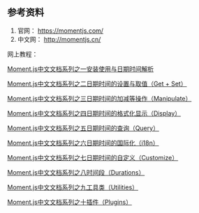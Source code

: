 

## 参考资料

1. 官网： https://momentjs.com/
2. 中文网： http://momentjs.cn/



网上教程：

[Moment.js中文文档系列之一安装使用与日期时间解析](https://itbilu.com/nodejs/npm/VkCir3rge.html)

[Moment.js中文文档系列之二日期时间的设置与取值（Get + Set）](https://itbilu.com/nodejs/npm/Vk3t77Dlx.html)

[Moment.js中文文档系列之三日期时间的加减等操作（Manipulate）](https://itbilu.com/nodejs/npm/EJlmbFhgg.html)

[Moment.js中文文档系列之四日期时间的格式化显示（Display）](https://itbilu.com/nodejs/npm/4kz3tOClx.html)

[Moment.js中文文档系列之五日期时间的查询（Query）](https://itbilu.com/nodejs/npm/Ny2sYBN-e.html)

[Moment.js中文文档系列之六日期时间的国际化（i18n）](https://itbilu.com/nodejs/npm/4k1vtctZl.html)

[Moment.js中文文档系列之七日期时间的自定义（Customize）](https://itbilu.com/nodejs/npm/4Jxk-Ti-l.html)

[Moment.js中文文档系列之八时间段（Durations）](https://itbilu.com/nodejs/npm/4JkB42p-x.html#duration-get)

[Moment.js中文文档系列之九工具类（Utilities）](https://itbilu.com/nodejs/npm/NJRXTDRWe.html)

[Moment.js中文文档系列之十插件（Plugins）](https://itbilu.com/nodejs/npm/V1k1JpA-l.html)

